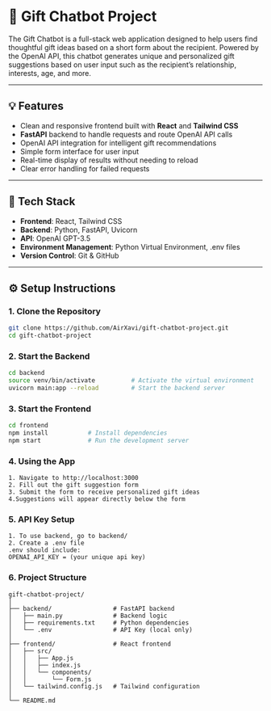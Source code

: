 # 🎁 Gift Chatbot Project

The Gift Chatbot is a full-stack web application designed to help users find thoughtful gift ideas based on a short form about the recipient. Powered by the OpenAI API, this chatbot generates unique and personalized gift suggestions based on user input such as the recipient’s relationship, interests, age, and more.

---

## 💡 Features

- Clean and responsive frontend built with **React** and **Tailwind CSS**
- **FastAPI** backend to handle requests and route OpenAI API calls
- OpenAI API integration for intelligent gift recommendations
- Simple form interface for user input
- Real-time display of results without needing to reload
- Clear error handling for failed requests

---

## 🧱 Tech Stack

- **Frontend**: React, Tailwind CSS
- **Backend**: Python, FastAPI, Uvicorn
- **API**: OpenAI GPT-3.5
- **Environment Management**: Python Virtual Environment, .env files
- **Version Control**: Git & GitHub

---

## ⚙️ Setup Instructions

### 1. Clone the Repository

```bash
git clone https://github.com/AirXavi/gift-chatbot-project.git
cd gift-chatbot-project
```
### 2. Start the Backend

```bash
cd backend
source venv/bin/activate          # Activate the virtual environment
uvicorn main:app --reload         # Start the backend server
```
### 3. Start the Frontend

```bash
cd frontend
npm install           # Install dependencies
npm start             # Run the development server
``` 

### 4. Using the App
```
1. Navigate to http://localhost:3000
2. Fill out the gift suggestion form
3. Submit the form to receive personalized gift ideas
4.Suggestions will appear directly below the form
```
### 5. API Key Setup
```
1. To use backend, go to backend/
2. Create a .env file
.env should include:
OPENAI_API_KEY = (your unique api key)
```

### 6. Project Structure
```
gift-chatbot-project/
│
├── backend/                 # FastAPI backend
│   ├── main.py              # Backend logic
│   ├── requirements.txt     # Python dependencies
│   └── .env                 # API Key (local only)
│
├── frontend/                # React frontend
│   ├── src/
│   │   ├── App.js
│   │   ├── index.js
│   │   └── components/
│   │       └── Form.js
│   └── tailwind.config.js   # Tailwind configuration
│
└── README.md
```
